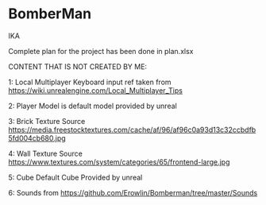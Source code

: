 # BomberMan
IKA

Complete plan for the project has been done in plan.xlsx

CONTENT THAT IS NOT CREATED BY ME:

1: Local Multiplayer Keyboard input ref taken from
https://wiki.unrealengine.com/Local_Multiplayer_Tips

2: Player Model is default model provided by unreal

3: Brick Texture Source 
https://media.freestocktextures.com/cache/af/96/af96c0a93d13c32ccbdfb5fd004cb680.jpg

4: Wall Texture Source
https://www.textures.com/system/categories/65/frontend-large.jpg

5: Cube
Default Cube Provided by unreal

6: Sounds from
https://github.com/Erowlin/Bomberman/tree/master/Sounds

